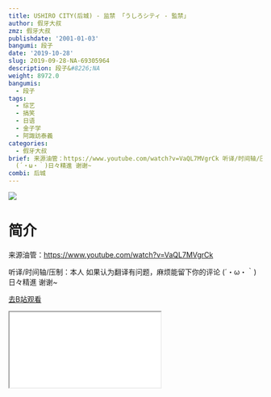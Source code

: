```yaml
---
title: USHIRO CITY(后城) - 监禁 「うしろシティ - 監禁」
author: 假牙大叔
zmz: 假牙大叔
publishdate: '2001-01-03'
bangumi: 段子
date: '2019-10-28'
slug: 2019-09-28-NA-69305964
description: 段子&#8226;NA
weight: 8972.0
bangumis:
  - 段子
tags:
  - 综艺
  - 搞笑
  - 日语
  - 金子学
  - 阿諏訪泰義
categories:
  - 假牙大叔
brief: 来源油管：https://www.youtube.com/watch?v=VaQL7MVgrCk 听译/时间轴/压制：本人 如果认为翻译有问题，麻烦能留下你的评论
  (´・ω・｀)日々精進 谢谢~
combi: 后城
---
```

![](https://raw.githubusercontent.com/tcgriffith/owaraisite/master/static/tmpimg/f42f301b636f7a0848121f42f09427123dc5f12e.jpg.480.jpg)
# 简介  
来源油管：https://www.youtube.com/watch?v=VaQL7MVgrCk

听译/时间轴/压制：本人
如果认为翻译有问题，麻烦能留下你的评论
(´・ω・｀)日々精進 谢谢~  

[去B站观看](https://www.bilibili.com/video/av69305964/)
<div class ="resp-container"><iframe class="testiframe" src="//player.bilibili.com/player.html?aid=69305964"", scrolling="no", allowfullscreen="true" > </iframe></div> 
